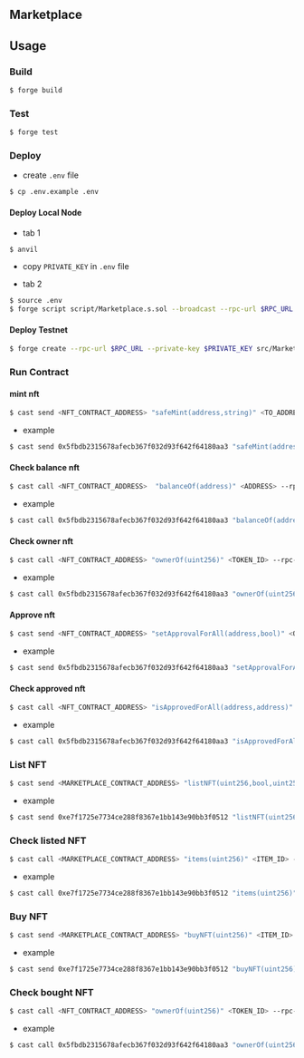 ## Marketplace

## Usage

### Build

```bash
$ forge build
```

### Test

```bash
$ forge test
```

### Deploy

- create `.env` file

```bash
$ cp .env.example .env
```

#### Deploy Local Node

- tab 1

```bash
$ anvil
```

- copy `PRIVATE_KEY` in `.env` file

- tab 2

```bash
$ source .env
$ forge script script/Marketplace.s.sol --broadcast --rpc-url $RPC_URL --private-key $PRIVATE_KEY
```


#### Deploy Testnet

```bash
$ forge create --rpc-url $RPC_URL --private-key $PRIVATE_KEY src/Marketplace.sol:Marketplace
```

### Run Contract

#### mint nft

```bash
$ cast send <NFT_CONTRACT_ADDRESS> "safeMint(address,string)" <TO_ADDRESS> <TOKEN_URI> --rpc-url $RPC_URL --private-key $PRIVATE_KEY
```

- example

```bash
$ cast send 0x5fbdb2315678afecb367f032d93f642f64180aa3 "safeMint(address,string)" "0xf39Fd6e51aad88F6F4ce6aB8827279cffFb92266" "https://example.com" --rpc-url $RPC_URL --private-key $PRIVATE_KEY
```

#### Check balance nft

```bash
$ cast call <NFT_CONTRACT_ADDRESS>  "balanceOf(address)" <ADDRESS> --rpc-url $RPC_URL --private-key $PRIVATE_KEY
```

- example

```bash
$ cast call 0x5fbdb2315678afecb367f032d93f642f64180aa3 "balanceOf(address)" "0xf39Fd6e51aad88F6F4ce6aB8827279cffFb92266" --rpc-url $RPC_URL --private-key $PRIVATE_KEY
```

#### Check owner nft

```bash
$ cast call <NFT_CONTRACT_ADDRESS> "ownerOf(uint256)" <TOKEN_ID> --rpc-url $RPC_URL --private-key $PRIVATE_KEY
```

- example

```bash
$ cast call 0x5fbdb2315678afecb367f032d93f642f64180aa3 "ownerOf(uint256)" 0 --rpc-url $RPC_URL --private-key $PRIVATE_KEY
```

#### Approve nft

```bash
$ cast send <NFT_CONTRACT_ADDRESS> "setApprovalForAll(address,bool)" <OPERATOR_ADDRESS> true --rpc-url $RPC_URL --private-key $PRIVATE_KEY
```

- example

```bash
$ cast send 0x5fbdb2315678afecb367f032d93f642f64180aa3 "setApprovalForAll(address,bool)" "0xe7f1725e7734ce288f8367e1bb143e90bb3f0512" true --rpc-url $RPC_URL --private-key $PRIVATE_KEY
```

#### Check approved nft

```bash
$ cast call <NFT_CONTRACT_ADDRESS> "isApprovedForAll(address,address)" <OWNER_ADDRESS> <OPERATOR_ADDRESS> --rpc-url $RPC_URL --private-key $PRIVATE_KEY
```

- example

```bash
$ cast call 0x5fbdb2315678afecb367f032d93f642f64180aa3 "isApprovedForAll(address,address)" "0xf39Fd6e51aad88F6F4ce6aB8827279cffFb92266" "0xe7f1725e7734ce288f8367e1bb143e90bb3f0512" --rpc-url $RPC_URL --private-key $PRIVATE_KEY
```

### List NFT

```bash
$ cast send <MARKETPLACE_CONTRACT_ADDRESS> "listNFT(uint256,bool,uint256,uint256,address,uint256)" <PRICE> <IS_AUCTION> <AUCTION_START> <AUCTION_END> <NFT_CONTRACT_ADDRESS> <TOKEN_ID> --rpc-url $RPC_URL --private-key $PRIVATE_KEY
```

- example

```bash
$ cast send 0xe7f1725e7734ce288f8367e1bb143e90bb3f0512 "listNFT(uint256,bool,uint256,uint256,address,uint256)" 1000000000000000000 false 0 0 0x5fbdb2315678afecb367f032d93f642f64180aa3 0 --rpc-url $RPC_URL --private-key $PRIVATE_KEY
```

### Check listed NFT

```bash
$ cast call <MARKETPLACE_CONTRACT_ADDRESS> "items(uint256)" <ITEM_ID> --rpc-url $RPC_URL --private-key $PRIVATE_KEY
```

- example

```bash
$ cast call 0xe7f1725e7734ce288f8367e1bb143e90bb3f0512 "items(uint256)" 1 --rpc-url $RPC_URL --private-key $PRIVATE_KEY
```

### Buy NFT

```bash
$ cast send <MARKETPLACE_CONTRACT_ADDRESS> "buyNFT(uint256)" <ITEM_ID> --value <PRICE> --rpc-url $RPC_URL --private-key $PRIVATE_KEY
```

- example

```bash
$ cast send 0xe7f1725e7734ce288f8367e1bb143e90bb3f0512 "buyNFT(uint256)" 1 --value 1000000000000000000 --rpc-url $RPC_URL --private-key $PRIVATE_KEY
```


### Check bought NFT

```bash
$ cast call <NFT_CONTRACT_ADDRESS> "ownerOf(uint256)" <TOKEN_ID> --rpc-url $RPC_URL --private-key $PRIVATE_KEY
```

- example

```bash
$ cast call 0x5fbdb2315678afecb367f032d93f642f64180aa3 "ownerOf(uint256)" 0 --rpc-url $RPC_URL --private-key $PRIVATE_KEY
```
